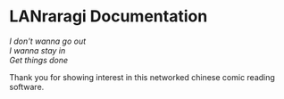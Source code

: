 # LANraragi Documentation  

_I don't wanna go out_  
_I wanna stay in_  
_Get things done_  

Thank you for showing interest in this networked chinese comic reading software.  
